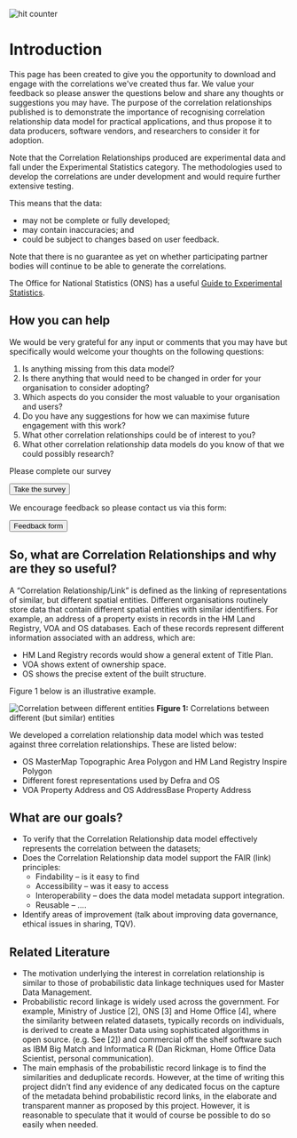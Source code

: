 <!-- Default Statcounter code for Correlation Relationship
https://project-correlation-relationship.github.io/Correlation-Relationships/#/Home
-->
<script type="text/javascript">
var sc_project=12447157;
var sc_invisible=1;
var sc_security="91ac9dc3";
var sc_https=1;
var sc_remove_link=1;
</script>
<script type="text/javascript"
src="https://www.statcounter.com/counter/counter.js" async></script>
<noscript><div class="statcounter"><img class="statcounter"
src="https://c.statcounter.com/12447157/0/91ac9dc3/1/" alt="hit
counter"></div></noscript>
<!-- End of Statcounter Code -->

# Introduction

This page has been created to give you the opportunity to download and engage with the correlations we've created thus far. We value your feedback so please answer the questions below and share any thoughts or suggestions you may have.
The purpose of the correlation relationships published is to demonstrate the importance of recognising correlation relationship data model for practical applications, and thus propose it to data producers, software vendors, and researchers to consider it for adoption.

Note that the Correlation Relationships produced are experimental data and fall under the Experimental Statistics category. The methodologies used to develop the correlations are under development and would require further extensive testing. 

This means that the data:
- may not be complete or fully developed;
- may contain inaccuracies; and
- could be subject to changes based on user feedback.

Note that there is no guarantee as yet on whether participating partner bodies will continue to be able to generate the correlations.

The Office for National Statistics (ONS) has a useful 
[Guide to Experimental Statistics](https://www.ons.gov.uk/methodology/methodologytopicsandstatisticalconcepts/guidetoexperimentalstatistics).


## How you can help

We would be very grateful for any input or comments that you may have but specifically would welcome your thoughts on the following questions:

1. Is anything missing from this data model?
2. Is there anything that would need to be changed in order for your organisation to consider adopting?
3. Which aspects do you consider the most valuable to your organisation and users?
4. Do you have any suggestions for how we can maximise future engagement with this work?
5. What other correlation relationships could be of interest to you?
6. What other correlation relationship data models do you know of that we could possibly research?

Please complete our survey

<a href="https://eur03.safelinks.protection.outlook.com/?url=https%3A%2F%2Fwww.surveymonkey.com%2Fr%2FHKYWL8S&data=04%7C01%7Csanjay.rana%40voa.gov.uk%7Cb3ef4b4875c84b81a1a808d8a1abc93a%7Cac52f73cfd1a4a9a8e7a4a248f3139e1%7C0%7C0%7C637437106469859177%7CUnknown%7CTWFpbGZsb3d8eyJWIjoiMC4wLjAwMDAiLCJQIjoiV2luMzIiLCJBTiI6Ik1haWwiLCJXVCI6Mn0%3D%7C1000&sdata=p2mooEkMV5Bqp42%2BDEkf%2FGhopOAPjzopbm928aUbwys%3D&reserved=0">
    <button>Take the survey</button>
</a>

We encourage feedback so please contact us via this form:

<a href="http://www.google.com/">
    <button>Feedback form</button>
</a>

## So, what are Correlation Relationships and why are they so useful?

A “Correlation Relationship/Link” is defined as the linking of representations of similar, but different spatial entities. Different organisations routinely store data that contain different spatial entities with similar identifiers.
For example, an address of a property exists in records in the HM Land Registry, VOA and OS databases. Each of these records represent different information associated with an address, which are:
- HM Land Registry records would show a general extent of Title Plan. 
- VOA shows extent of ownership space. 
- OS shows the precise extent of the built structure. 

Figure 1 below is an illustrative example.

![Correlation between different entities](/_media/Correlations.png)
__Figure 1:__ Correlations between different (but similar) entities

We developed a correlation relationship data model which was tested against three correlation relationships. These are listed below:
- OS MasterMap Topographic Area Polygon and HM Land Registry Inspire Polygon
- Different forest representations used by Defra and OS
- VOA Property Address and OS AddressBase Property Address
## What are our goals?
- To verify that the Correlation Relationship data model effectively represents the correlation between the datasets;
- Does the Correlation Relationship data model support the FAIR (link) principles:
    - Findability – is it easy to find
    - Accessibility – was it easy to access
    - Interoperability – does the data model metadata support integration. 
    - Reusable –  ….
- Identify areas of improvement (talk about improving data governance, ethical issues in sharing, TQV).
## Related Literature
- The motivation underlying the interest in correlation relationship is similar to those of probabilistic data linkage techniques used for Master Data Management. 
- Probabilistic record linkage is widely used across the government. For example, Ministry of Justice [2], ONS [3] and Home Office [4], where the similarity between related datasets, typically records on individuals, is derived to create a Master Data using sophisticated algorithms in open source. (e.g. See [2]) and commercial off the shelf software such as IBM Big Match and Informatica R (Dan Rickman, Home Office Data Scientist, personal communication).
- The main emphasis of the probabilistic record linkage is to find the similarities and deduplicate records. However, at the time of writing this project didn’t find any evidence of any dedicated focus on the capture of the metadata behind probabilistic record links, in the elaborate and transparent manner as proposed by this project. However, it is reasonable to speculate that it would of course be possible to do so easily when needed. 
